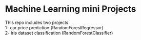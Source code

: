 # Machine Learning mini Projects
This repo includes two projects<br>
1- car price prediction (RandomForestRegressor)<br>
2- iris dataset classification (RandomForestClassifier)<br>
 

